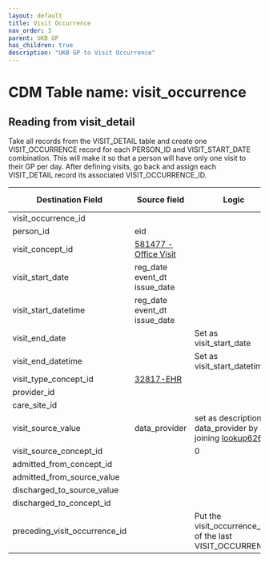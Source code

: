 ```yaml
---
layout: default
title: Visit Occurrence
nav_order: 3
parent: UKB GP
has_children: true
description: "UKB GP to Visit Occurrence"
---
```


# CDM Table name: visit_occurrence

## Reading from visit_detail
Take all records from the VISIT_DETAIL table and create one VISIT_OCCURRENCE record for each PERSON_ID and VISIT_START_DATE combination. This will make it so that a person will have only one visit to their GP per day. After defining visits, go back and assign each VISIT_DETAIL record its associated VISIT_OCCURRENCE_ID.

| Destination Field | Source field | Logic | Comment field | 
| --- | --- | --- | --- |
| visit_occurrence_id | | | Autogenerate| 
| person_id | eid |  |  | 
| visit_concept_id | [581477 - Office Visit](https://athena.ohdsi.org/search-terms/terms/581477) | | | 
| visit_start_date | reg_date<br>event_dt<br>issue_date | | |
| visit_start_datetime | reg_date<br>event_dt<br>issue_date |  |
| visit_end_date | | Set as visit_start_date | 
| visit_end_datetime | | Set as visit_start_datetime |
| visit_type_concept_id | [32817-EHR](https://athena.ohdsi.org/search-terms/terms/32817) | |
| provider_id | | |
| care_site_id | | |
| visit_source_value | data_provider | set as description of data_provider by joining [lookup626](https://biobank.ndph.ox.ac.uk/ukb/coding.cgi?id=626) | 
| visit_source_concept_id | | 0 | 
| admitted_from_concept_id | | |
| admitted_from_source_value | | | 
| discharged_to_source_value | | | 
| discharged_to_concept_id | | | 
| preceding_visit_occurrence_id | | Put the visit_occurrence_id of the last VISIT_OCCURRENCE | 
